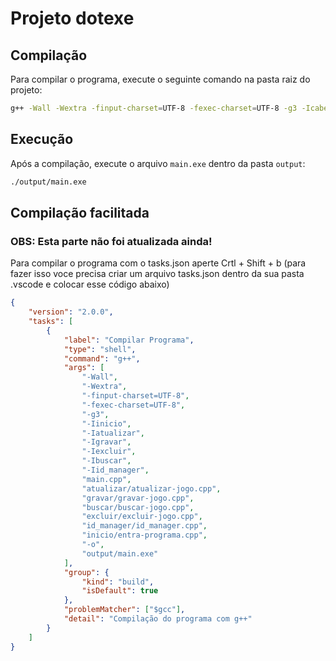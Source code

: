 # Projeto dotexe

## Compilação

Para compilar o programa, execute o seguinte comando na pasta raiz do projeto:

```sh
g++ -Wall -Wextra -finput-charset=UTF-8 -fexec-charset=UTF-8 -g3 -Icabecalhos main.cpp funcoes/entra_programa.cpp funcoes/gravar_jogo.cpp funcoes/excluir_jogo.cpp funcoes/buscar_jogo.cpp funcoes/id_manager.cpp funcoes/atualizar_jogo.cpp funcoes/FilaDeProcessamento.cpp funcoes/relatorio_jogo.cpp -o output/main.exe
```

## Execução

Após a compilação, execute o arquivo `main.exe` dentro da pasta `output`:

```sh
./output/main.exe
```

## Compilação facilitada
### OBS: Esta parte não foi atualizada ainda!

Para compilar o programa com o tasks.json aperte Crtl + Shift + b (para fazer isso voce precisa criar um arquivo tasks.json dentro da sua pasta .vscode e colocar esse código abaixo)

```json
{
    "version": "2.0.0",
    "tasks": [
        {
            "label": "Compilar Programa",
            "type": "shell",
            "command": "g++",
            "args": [
                "-Wall",
                "-Wextra",
                "-finput-charset=UTF-8",
                "-fexec-charset=UTF-8",
                "-g3",
                "-Iinicio",
                "-Iatualizar",
                "-Igravar",
                "-Iexcluir",
                "-Ibuscar",
                "-Iid_manager",
                "main.cpp",
                "atualizar/atualizar-jogo.cpp",
                "gravar/gravar-jogo.cpp",
                "buscar/buscar-jogo.cpp",
                "excluir/excluir-jogo.cpp",
                "id_manager/id_manager.cpp",
                "inicio/entra-programa.cpp",
                "-o",
                "output/main.exe"
            ],
            "group": {
                "kind": "build",
                "isDefault": true
            },
            "problemMatcher": ["$gcc"],
            "detail": "Compilação do programa com g++"
        }
    ]
}


```
